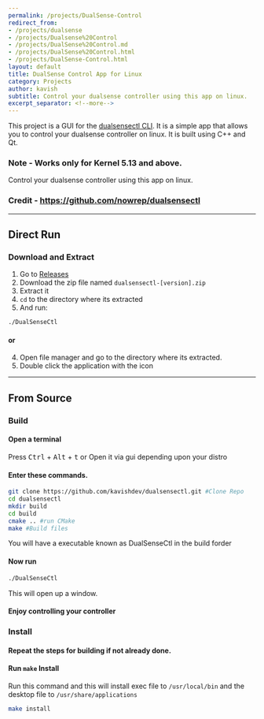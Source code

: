 ```yaml
---
permalink: /projects/DualSense-Control
redirect_from: 
- /projects/dualsense
- /projects/Dualsense%20Control
- /projects/DualSense%20Control.md
- /projects/DualSense%20Control.html
- /projects/DualSense-Control.html
layout: default
title: DualSense Control App for Linux
category: Projects
author: kavish
subtitle: Control your dualsense controller using this app on linux.
excerpt_separator: <!--more-->
---
```


This project is a GUI for the [dualsensectl CLI](https://github.com/nowrep/dualsensectl). It is a simple app that allows you to control your dualsense controller on linux. It is built using C++ and Qt.

<!--more-->

### Note - Works only for Kernel 5.13 and above.
Control your dualsense controller using this app on linux.
### Credit - https://github.com/nowrep/dualsensectl

---
## Direct Run

### Download and Extract
1. Go to [Releases](/releases)
2. Download the zip file named ```dualsensectl-[version].zip```
3. Extract it
4. `cd` to the directory where its extracted
5. And run: 
```bash
./DualSenseCtl
```
#### or

4. Open file manager and go to the directory where its extracted.
5. Double click the application with the icon

---

## From Source

### Build

#### Open a terminal 

Press <kbd>Ctrl</kbd> + <kbd>Alt</kbd> + <kbd>t</kbd>
or 
Open it via gui depending upon your distro

#### Enter these commands.

```bash
git clone https://github.com/kavishdev/dualsensectl.git #Clone Repo
cd dualsensectl
mkdir build
cd build
cmake .. #run CMake
make #Build files
```

You will have a executable known as DualSenseCtl in the build forder

#### Now run
```bash
./DualSenseCtl
```

This will open up a window.

#### Enjoy controlling your controller

### Install

#### Repeat the steps for building if not already done.

#### Run `make` Install

Run this command and this will install exec file to `/usr/local/bin` and the desktop file to `/usr/share/applications`

```bash
make install
```